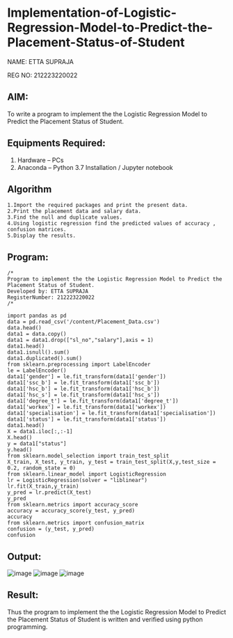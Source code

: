 # Implementation-of-Logistic-Regression-Model-to-Predict-the-Placement-Status-of-Student

NAME: ETTA SUPRAJA

REG NO: 212223220022

## AIM:
To write a program to implement the the Logistic Regression Model to Predict the Placement Status of Student.

## Equipments Required:
1. Hardware – PCs
2. Anaconda – Python 3.7 Installation / Jupyter notebook

## Algorithm
```
1.Import the required packages and print the present data.
2.Print the placement data and salary data.
3.Find the null and duplicate values.
4.Using logistic regression find the predicted values of accuracy , confusion matrices.
5.Display the results. 
```
## Program:
```
/*
Program to implement the the Logistic Regression Model to Predict the Placement Status of Student.
Developed by: ETTA SUPRAJA
RegisterNumber: 212223220022
/*
```
```
import pandas as pd
data = pd.read_csv('/content/Placement_Data.csv')
data.head()
data1 = data.copy()
data1 = data1.drop(["sl_no","salary"],axis = 1)
data1.head()
data1.isnull().sum()
data1.duplicated().sum()
from sklearn.preprocessing import LabelEncoder
le = LabelEncoder()
data1['gender'] = le.fit_transform(data1['gender'])
data1['ssc_b'] = le.fit_transform(data1['ssc_b'])
data1['hsc_b'] = le.fit_transform(data1['hsc_b'])
data1['hsc_s'] = le.fit_transform(data1['hsc_s'])
data1['degree_t'] = le.fit_transform(data1['degree_t'])
data1['workex'] = le.fit_transform(data1['workex'])
data1['specialisation'] = le.fit_transform(data1['specialisation'])
data1['status'] = le.fit_transform(data1['status'])
data1.head()
X = data1.iloc[:,:-1]
X.head()
y = data1["status"]
y.head()
from sklearn.model_selection import train_test_split
X_train, X_test, y_train, y_test = train_test_split(X,y,test_size = 0.2, random_state = 0)
from sklearn.linear_model import LogisticRegression
lr = LogisticRegression(solver = "liblinear")
lr.fit(X_train,y_train)
y_pred = lr.predict(X_test)
y_pred
from sklearn.metrics import accuracy_score
accuracy = accuracy_score(y_test, y_pred)
accuracy
from sklearn.metrics import confusion_matrix
confusion = (y_test, y_pred)
confusion
```
## Output:
![image](https://github.com/user-attachments/assets/3e159954-4184-4ed4-a092-d7d445033107)
![image](https://github.com/user-attachments/assets/8695da87-4f02-4f51-b051-c97f7c28b965)
![image](https://github.com/user-attachments/assets/f471b818-0d15-4d8c-8c0b-11e947dccb0b)


## Result:
Thus the program to implement the the Logistic Regression Model to Predict the Placement Status of Student is written and verified using python programming.
